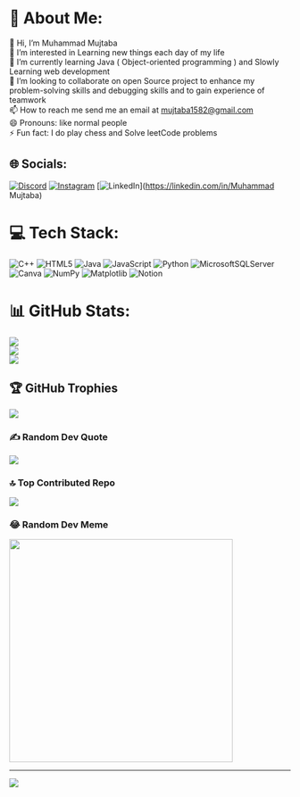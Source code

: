 # 💫 About Me:
👋 Hi, I’m Muhammad Mujtaba<br>👀 I’m interested in Learning new things each day of my life<br>🌱 I’m currently learning Java ( Object-oriented programming ) and Slowly Learning web development<br>💞️ I’m looking to collaborate on open Source project to enhance my problem-solving skills and debugging skills and to gain experience of teamwork<br>📫 How to reach me send me an email at mujtaba1582@gmail.com<br>😄 Pronouns: like normal people<br>⚡ Fun fact: I do play chess and Solve leetCode problems


## 🌐 Socials:
[![Discord](https://img.shields.io/badge/Discord-%237289DA.svg?logo=discord&logoColor=white)](https://discord.gg/https://discord.gg/ejZnJTMDcF) [![Instagram](https://img.shields.io/badge/Instagram-%23E4405F.svg?logo=Instagram&logoColor=white)](https://instagram.com/mujtaba_nite) [![LinkedIn](https://img.shields.io/badge/LinkedIn-%230077B5.svg?logo=linkedin&logoColor=white)](https://linkedin.com/in/Muhammad Mujtaba) 

# 💻 Tech Stack:
![C++](https://img.shields.io/badge/c++-%2300599C.svg?style=for-the-badge&logo=c%2B%2B&logoColor=white) ![HTML5](https://img.shields.io/badge/html5-%23E34F26.svg?style=for-the-badge&logo=html5&logoColor=white) ![Java](https://img.shields.io/badge/java-%23ED8B00.svg?style=for-the-badge&logo=openjdk&logoColor=white) ![JavaScript](https://img.shields.io/badge/javascript-%23323330.svg?style=for-the-badge&logo=javascript&logoColor=%23F7DF1E) ![Python](https://img.shields.io/badge/python-3670A0?style=for-the-badge&logo=python&logoColor=ffdd54) ![MicrosoftSQLServer](https://img.shields.io/badge/Microsoft%20SQL%20Server-CC2927?style=for-the-badge&logo=microsoft%20sql%20server&logoColor=white) ![Canva](https://img.shields.io/badge/Canva-%2300C4CC.svg?style=for-the-badge&logo=Canva&logoColor=white) ![NumPy](https://img.shields.io/badge/numpy-%23013243.svg?style=for-the-badge&logo=numpy&logoColor=white) ![Matplotlib](https://img.shields.io/badge/Matplotlib-%23ffffff.svg?style=for-the-badge&logo=Matplotlib&logoColor=black) ![Notion](https://img.shields.io/badge/Notion-%23000000.svg?style=for-the-badge&logo=notion&logoColor=white)
# 📊 GitHub Stats:
![](https://github-readme-stats.vercel.app/api?username=LTNITESNAKE&theme=dark&hide_border=false&include_all_commits=false&count_private=true)<br/>
![](https://github-readme-streak-stats.herokuapp.com/?user=LTNITESNAKE&theme=dark&hide_border=false)<br/>
![](https://github-readme-stats.vercel.app/api/top-langs/?username=LTNITESNAKE&theme=dark&hide_border=false&include_all_commits=false&count_private=true&layout=compact)

## 🏆 GitHub Trophies
![](https://github-profile-trophy.vercel.app/?username=LTNITESNAKE&theme=darkhub&no-frame=false&no-bg=false&margin-w=4)

### ✍️ Random Dev Quote
![](https://quotes-github-readme.vercel.app/api?type=vetical&theme=radical)

### 🔝 Top Contributed Repo
![](https://github-contributor-stats.vercel.app/api?username=LTNITESNAKE&limit=5&theme=dark&combine_all_yearly_contributions=true)

### 😂 Random Dev Meme
<img src='https://randommeme-five.vercel.app/' style="height: 400px;"/>

---
[![](https://visitcount.itsvg.in/api?id=LTNITESNAKE&icon=2&color=6)](https://visitcount.itsvg.in)

